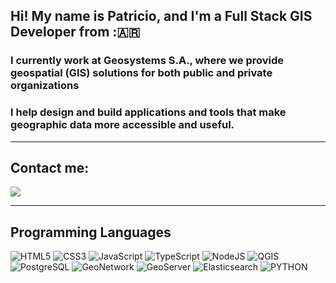 <h2> Hi! My name is Patricio, and I'm a Full Stack GIS Developer from :🇦🇷</h2> 
<h3> I currently work at Geosystems S.A., where we provide geospatial (GIS) solutions for both public and private organizations</h3>
<h3>I help design and build applications and tools that make geographic data more accessible and useful.</h3>

---

<h2> Contact me: </h2>

<a href="https://www.linkedin.com/in/patricio-pagano/" target="_blank">
  <img src="https://img.shields.io/badge/LinkedIn-0A66C2?style=for-the-badge&logo=linkedin&logoColor=white"
>
</a>

---

<h2> Programming Languages </h2>

![HTML5](https://img.shields.io/badge/HTML5-E34F26?style=for-the-badge&logo=html5&logoColor=white)
![CSS3](https://img.shields.io/badge/CSS3-1572B6?style=for-the-badge&logo=css3&logoColor=white)
![JavaScript](https://img.shields.io/badge/JavaScript-323330?style=for-the-badge&logo=javascript&logoColor=F7DF1E)
![TypeScript](https://img.shields.io/badge/TypeScript-007ACC?style=for-the-badge&logo=typescript&logoColor=white)
![NodeJS](https://img.shields.io/badge/Node.js-339933?style=for-the-badge&logo=nodedotjs&logoColor=white)
![QGIS](https://img.shields.io/badge/QGIS-589632?style=for-the-badge&logo=qgis&logoColor=white)
![PostgreSQL](https://img.shields.io/badge/PostgreSQL-336791?style=for-the-badge&logo=postgresql&logoColor=white)
![GeoNetwork](https://img.shields.io/badge/GeoNetwork-1E72B1?style=for-the-badge&logo=geonetwork&logoColor=white)
![GeoServer](https://img.shields.io/badge/GeoServer-4E7DBF?style=for-the-badge&logo=geoserver&logoColor=white)
![Elasticsearch](https://img.shields.io/badge/Elasticsearch-005571?style=for-the-badge&logo=elasticsearch&logoColor=white)
![PYTHON](https://img.shields.io/badge/Python-FFFF00?style=for-the-badge&logo=Python&logoColor=yellow)
